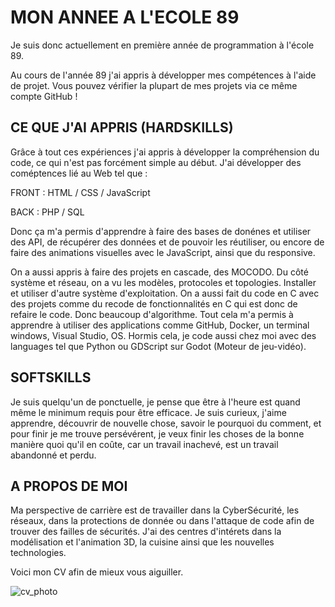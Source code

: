 # MON ANNEE A L'ECOLE 89

Je suis donc actuellement en première année de programmation à l'école 89.

Au cours de l'année 89 j'ai appris à développer mes compétences à l'aide de projet. 
Vous pouvez vérifier la plupart de mes projets via ce même compte GitHub ! 

## CE QUE J'AI APPRIS (HARDSKILLS)

Grâce à tout ces expériences j'ai appris à développer la compréhension du code, ce qui n'est pas forcément simple au début. 
J'ai développer des coméptences lié au Web tel que : 

FRONT : HTML / CSS / JavaScript

BACK : PHP / SQL 

Donc ça m'a permis d'apprendre à faire des bases de donénes et utiliser des API, 
de récupérer des données et de pouvoir les réutiliser,
ou encore de faire des animations visuelles avec le JavaScript, ainsi que du responsive.

On a aussi appris à faire des projets en cascade, des MOCODO.
Du côté système et réseau, on a vu les modèles, protocoles et topologies. Installer et utiliser d'autre système d'exploitation.
On a aussi fait du code en C avec des projets comme du recode de fonctionnalités en C qui est donc de refaire le code. Donc beaucoup d'algorithme.
Tout cela m'a permis à apprendre à utiliser des applications comme GitHub, Docker, un terminal windows, Visual Studio, OS.
Hormis cela, je code aussi chez moi avec des languages tel que Python ou GDScript sur Godot (Moteur de jeu-vidéo).

## SOFTSKILLS

Je suis quelqu'un de ponctuelle, je pense que être à l'heure est quand même le minimum requis pour être efficace.
Je suis curieux, j'aime apprendre, découvrir de nouvelle chose, savoir le pourquoi du comment, 
et pour finir je me trouve persévérent, je veux finir les choses de la bonne manière quoi qu'il en coûte, car un travail inachevé, est un travail abandonné et perdu.

## A PROPOS DE MOI

Ma perspective de carrière est de travailler dans la CyberSécurité, les réseaux, dans la protections de donnée ou dans l'attaque de code afin de trouver des failles de sécurités.
J'ai des centres d'intérets dans la modélisation et l'animation 3D, la cuisine ainsi que les nouvelles technologies.

Voici mon CV afin de mieux vous aiguiller. 

![cv_photo](https://github.com/Tonyecole89/CV/assets/146326346/6681c4d0-1462-4e77-a43e-9c37de3f0efc)
